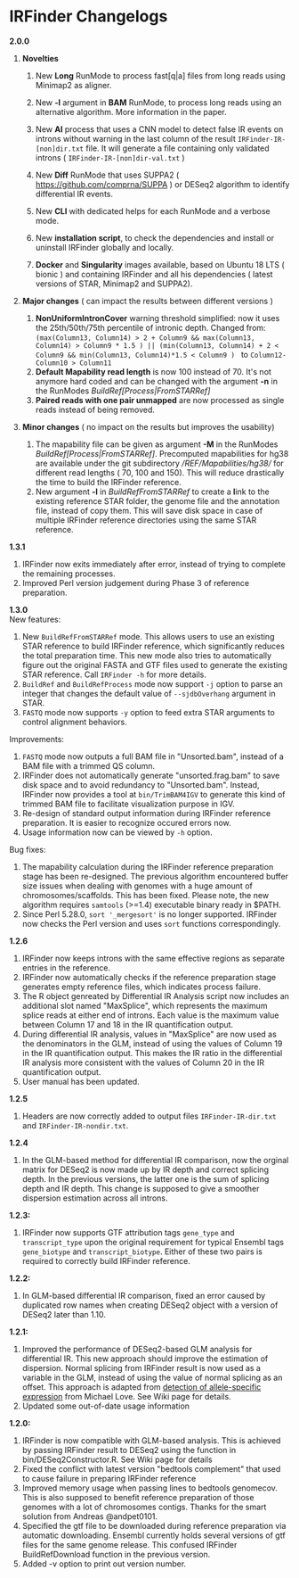 
# IRFinder Changelogs

**2.0.0**
 1. **Novelties**
    1. New **Long** RunMode to process fast[q|a] files from long reads
    using Minimap2 as aligner.
    2. New **-l** argument in **BAM** RunMode, to process long reads using an alternative algorithm. More information in the paper.
     3. New **AI** process that uses a CNN model to detect false IR events on introns without warning in the last column of the result `IRFinder-IR-[non]dir.txt` file. It will generate a file containing only validated introns ( `IRFinder-IR-[non]dir-val.txt` )
    4. New **Diff** RunMode that uses SUPPA2 ( https://github.com/comprna/SUPPA ) or DESeq2 algorithm to identify differential IR events. 
    5. New **CLI** with dedicated helps for each RunMode and a verbose mode.
    6. New **installation script**, to check the dependencies and install or uninstall IRFinder globally and locally.

    7. **Docker** and **Singularity** images available, based on Ubuntu 18 LTS ( bionic ) and containing IRFinder and all his dependencies ( latest versions of STAR, Minimap2 and SUPPA2).

2. **Major changes** ( can impact the results between different versions ) 
    1. **NonUniformIntronCover** warning threshold simplified: now it uses the  25th/50th/75th percentile of intronic depth. Changed from:
``
(max(Column13, Column14) > 2 + Column9 && max(Column13, Column14) > Column9 * 1.5 ) || (min(Column13, Column14) + 2 < Column9 && min(Column13, Column14)*1.5 < Column9 ) 
``
to 
`` Column12-Column10 > Column11 ``
    2. **Default  Mapability read length** is now 100 instead of 70. It's not anymore hard coded and can be changed with the argument **-n** in the RunModes *BuildRef[Process|FromSTARRef]*
    3. **Paired reads with one pair unmapped**  are now processed as single reads instead of being removed.

3. **Minor changes** ( no impact on the results but improves the usability)
   1. The mapability file can be given as argument **-M** in the RunModes *BuildRef[Process|FromSTARRef]*. Precomputed mapabilities for hg38 are available under the git subdirectory */REF/Mapabilities/hg38/* for different read lengths ( 70, 100 and 150). This will reduce drastically the time to build the IRFinder reference.
   2. New argument **-l** in *BuildRefFromSTARRef* to create a **l**ink to the existing reference STAR folder, the genome file and the annotation file, instead of copy them. This will save disk space in case of multiple IRFinder reference directories using the same STAR reference.

**1.3.1**    
1. IRFinder now exits immediately after error, instead of trying to complete the remaining processes.    
2. Improved Perl version judgement during Phase 3 of reference preparation.    
    
**1.3.0**    
New features:    
1. New `BuildRefFromSTARRef` mode. This allows users to use an existing STAR reference to build IRFinder reference, which significantly reduces the total preparation time. This new mode also tries to automatically figure out the original FASTA and GTF files used to generate the existing STAR reference. Call `IRFinder -h` for more details.    
2. `BuildRef` and `BuildRefProcess` mode now support `-j` option to parse an integer that changes the default value of `--sjdbOverhang` argument in STAR.    
3. `FASTQ` mode now supports `-y` option to feed extra STAR arguments to control alignment behaviors.    
    
Improvements:    
1. `FASTQ` mode now outputs a full BAM file in "Unsorted.bam", instead of a BAM file with a trimmed QS column.   
2. IRFinder does not automatically generate "unsorted.frag.bam" to save disk space and to avoid redundancy to "Unsorted.bam". Instead, IRFinder now provides a tool at `bin/TrimBAM4IGV` to generate this kind of trimmed BAM file to facilitate visualization purpose in IGV.     
3. Re-design of standard output information during IRFinder reference preparation. It is easier to recognize occured errors now.    
4. Usage information now can be viewed by `-h` option.     
     
Bug fixes:    
1. The mapability calculation during the IRFinder reference preparation stage has been re-designed. The previous algorithm encountered buffer size issues when dealing with genomes with a huge amount of chromosomes/scaffolds. This has been fixed. Please note, the new algorithm requires `samtools` (>=1.4) executable binary ready in $PATH.    
2. Since Perl 5.28.0, `sort '_mergesort'` is no longer supported. IRFinder now checks the Perl version and uses `sort` functions correspondingly.    
    
**1.2.6**
1. IRFinder now keeps introns with the same effective regions as separate entries in the reference.    
2. IRFinder now automatically checks if the reference preparation stage generates empty reference files, which indicates process failure.    
3. The R object genreated by Differential IR Analysis script now includes an additional slot named "MaxSplice", which represents the maximum splice reads at either end of introns. Each value is the maximum value between Column 17 and 18 in the IR quantification output.    
4. During differential IR analysis, values in "MaxSplice" are now used as the denominators in the GLM, instead of using the values of Column 19 in the IR quantification output. This makes the IR ratio in the differential IR analysis more consistent with the values of Column 20 in the IR quantification output.    
5. User manual has been updated.    
    
**1.2.5**
1. Headers are now correctly added to output files `IRFinder-IR-dir.txt` and `IRFinder-IR-nondir.txt`.

**1.2.4**
1. In the GLM-based method for differential IR comparison, now the orginal matrix for DESeq2 is now made up by IR depth and correct splicing depth. In the previous versions, the latter one is the sum of splicing depth and IR depth. This change is supposed to give a smoother dispersion estimation across all introns.

**1.2.3:**
1. IRFinder now supports GTF attribution tags `gene_type` and `transcript_type` upon the original requirement for typical Ensembl tags `gene_biotype` and `transcript_biotype`. Either of these two pairs is required to correctly build IRFinder reference.    
    
**1.2.2:**
1. In GLM-based differential IR comparison, fixed an error caused by duplicated row names when creating DESeq2 object with a version of DESeq2 later than 1.10.

**1.2.1:**
1. Improved the performance of DESeq2-based GLM analysis for differential IR. This new approach should improve the estimation of dispersion. Normal splicing from IRFinder result is now used as a variable in the GLM, instead of using the value of normal splicing as an offset. This approach is adapted from [detection of allele-specific expression](http://rpubs.com/mikelove/ase) from Michael Love. See Wiki page for details.
2. Updated some out-of-date usage information

**1.2.0:**
1. IRFinder is now compatible with GLM-based analysis. This is achieved by passing IRFinder result to DESeq2 using the function in bin/DESeq2Constructor.R. See Wiki page for details  
2. Fixed the conflict with latest version "bedtools complement" that used to cause failure in preparing IRFinder reference  
3. Improved memory usage when passing lines to bedtools genomecov. This is also supposed to benefit reference preparation of those genomes with a lot of chromosomes contigs. Thanks for the smart solution from Andreas @andpet0101.  
4. Specified the gtf file to be downloaded during reference preparation via automatic downloading. Ensembl currently holds several versions of gtf files for the same genome release. This confused IRFinder BuildRefDownload function in the previous version.
5. Added -v option to print out version number.
